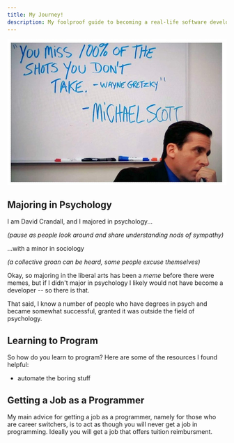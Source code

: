 ```yaml
---
title: My Journey!
description: My foolproof guide to becoming a real-life software developer!
---
```


![Michael Scott from the office](./office.jpg)

## Majoring in Psychology

I am David Crandall, and I majored in psychology...

*(pause as people look around and share understanding nods of sympathy)*

...with a minor in sociology

*(a collective groan can be heard, some people excuse themselves)*

Okay, so majoring in the liberal arts has been a *meme* before there were memes, but if I didn't major in psychology I likely would not have become a developer -- so there is that.
 
That said, I know a number of people who have degrees in psych and became somewhat successful, granted it was outside the field of psychology.

## Learning to Program

So how do you learn to program? Here are some of the resources I found helpful:

- automate the boring stuff

## Getting a Job as a Programmer

My main advice for getting a job as a programmer, namely for those who are career switchers, is to act as though you will never get a job in programming. Ideally you will get a job that offers tuition reimbursment.


